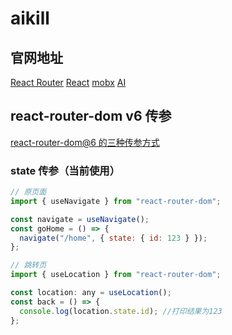 # aikill

## 官网地址

[React Router](https://reactrouter.com/en/6.16.0/route/action)
[React](https://zh-hans.react.dev/)
[mobx](https://mobx.js.org/README.html)
[AI](https://chat.sixciv.com/?inviter=93800#/chat/1647251)

## react-router-dom v6 传参

[react-router-dom@6 的三种传参方式](https://juejin.cn/post/7104185670712688653)

### state 传参（当前使用）

```js
// 原页面
import { useNavigate } from "react-router-dom";

const navigate = useNavigate();
const goHome = () => {
  navigate("/home", { state: { id: 123 } });
};

// 跳转页
import { useLocation } from "react-router-dom";

const location: any = useLocation();
const back = () => {
  console.log(location.state.id); //打印结果为123
};
```
